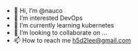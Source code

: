 - 👋 Hi, I’m @nauco
- 👀 I’m interested DevOps
- 🌱 I’m currently learning kubernetes
- 💞️ I’m looking to collaborate on ...
- 📫 How to reach me h5d2lee@gmail.com

<!---
nauco/nauco is a ✨ special ✨ repository because its `README.md` (this file) appears on your GitHub profile.
You can click the Preview link to take a look at your changes.
--->
